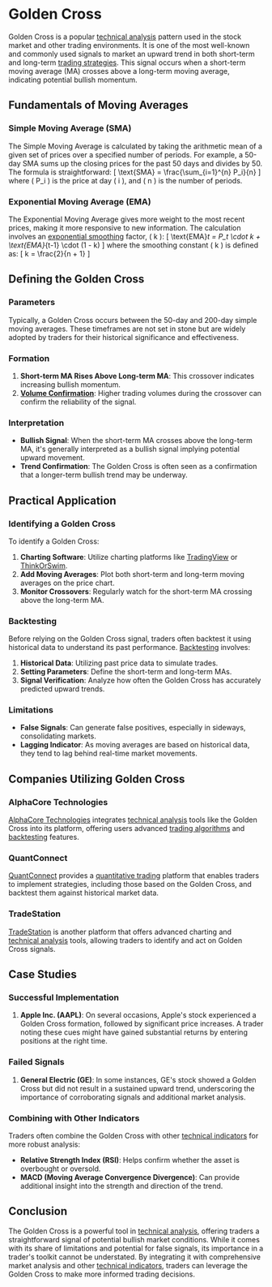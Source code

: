 # Golden Cross

Golden Cross is a popular [technical analysis](../t/technical_analysis.md) pattern used in the stock market and other trading environments. It is one of the most well-known and commonly used signals to market an upward trend in both short-term and long-term [trading strategies](../t/trading_strategies.md). This signal occurs when a short-term moving average (MA) crosses above a long-term moving average, indicating potential bullish momentum.

## Fundamentals of Moving Averages

### Simple Moving Average (SMA)
The Simple Moving Average is calculated by taking the arithmetic mean of a given set of prices over a specified number of periods. For example, a 50-day SMA sums up the closing prices for the past 50 days and divides by 50. The formula is straightforward:
\[ \text{SMA} = \frac{\sum_{i=1}^{n} P_i}{n} \]
where \( P_i \) is the price at day \( i \), and \( n \) is the number of periods.

### Exponential Moving Average (EMA)
The Exponential Moving Average gives more weight to the most recent prices, making it more responsive to new information. The calculation involves an [exponential smoothing](../e/exponential_smoothing.md) factor, \( k \):
\[ \text{EMA}_t = P_t \cdot k + \text{EMA}_{t-1} \cdot (1 - k) \]
where the smoothing constant \( k \) is defined as:
\[ k = \frac{2}{n + 1} \]

## Defining the Golden Cross

### Parameters
Typically, a Golden Cross occurs between the 50-day and 200-day simple moving averages. These timeframes are not set in stone but are widely adopted by traders for their historical significance and effectiveness.

### Formation
1. **Short-term MA Rises Above Long-term MA**: This crossover indicates increasing bullish momentum.
2. **[Volume Confirmation](../v/volume_confirmation.md)**: Higher trading volumes during the crossover can confirm the reliability of the signal.

### Interpretation
- **Bullish Signal**: When the short-term MA crosses above the long-term MA, it's generally interpreted as a bullish signal implying potential upward movement.
- **Trend Confirmation**: The Golden Cross is often seen as a confirmation that a longer-term bullish trend may be underway.

## Practical Application

### Identifying a Golden Cross
To identify a Golden Cross:
1. **Charting Software**: Utilize charting platforms like [TradingView](../t/tradingview.md) or [ThinkOrSwim](../t/thinkorswim.md).
2. **Add Moving Averages**: Plot both short-term and long-term moving averages on the price chart.
3. **Monitor Crossovers**: Regularly watch for the short-term MA crossing above the long-term MA.

### Backtesting
Before relying on the Golden Cross signal, traders often backtest it using historical data to understand its past performance. [Backtesting](../b/backtesting.md) involves:
1. **Historical Data**: Utilizing past price data to simulate trades.
2. **Setting Parameters**: Define the short-term and long-term MAs.
3. **Signal Verification**: Analyze how often the Golden Cross has accurately predicted upward trends.

### Limitations
- **False Signals**: Can generate false positives, especially in sideways, consolidating markets.
- **Lagging Indicator**: As moving averages are based on historical data, they tend to lag behind real-time market movements.

## Companies Utilizing Golden Cross

### AlphaCore Technologies
[AlphaCore Technologies](https://www.alphacoretechnologies.com) integrates [technical analysis](../t/technical_analysis.md) tools like the Golden Cross into its platform, offering users advanced [trading algorithms](../t/trading_algorithms.md) and [backtesting](../b/backtesting.md) features.

### QuantConnect
[QuantConnect](https://www.quantconnect.com) provides a [quantitative trading](../q/quantitative_trading.md) platform that enables traders to implement strategies, including those based on the Golden Cross, and backtest them against historical market data.

### TradeStation
[TradeStation](https://www.tradestation.com) is another platform that offers advanced charting and [technical analysis](../t/technical_analysis.md) tools, allowing traders to identify and act on Golden Cross signals.

## Case Studies

### Successful Implementation
1. **Apple Inc. (AAPL)**: On several occasions, Apple's stock experienced a Golden Cross formation, followed by significant price increases. A trader noting these cues might have gained substantial returns by entering positions at the right time.
   
### Failed Signals
1. **General Electric (GE)**: In some instances, GE's stock showed a Golden Cross but did not result in a sustained upward trend, underscoring the importance of corroborating signals and additional market analysis.

### Combining with Other Indicators
Traders often combine the Golden Cross with other [technical indicators](../t/technical_indicators.md) for more robust analysis:
- **Relative Strength Index (RSI)**: Helps confirm whether the asset is overbought or oversold.
- **MACD (Moving Average Convergence Divergence)**: Can provide additional insight into the strength and direction of the trend.

## Conclusion

The Golden Cross is a powerful tool in [technical analysis](../t/technical_analysis.md), offering traders a straightforward signal of potential bullish market conditions. While it comes with its share of limitations and potential for false signals, its importance in a trader's toolkit cannot be understated. By integrating it with comprehensive market analysis and other [technical indicators](../t/technical_indicators.md), traders can leverage the Golden Cross to make more informed trading decisions.

